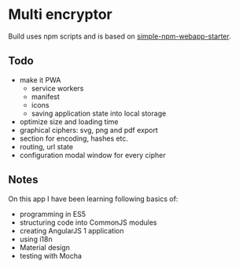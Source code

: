 Multi encryptor
===============

Build uses npm scripts and is based on [simple-npm-webapp-starter](https://github.com/lttr/simple-npm-webapp-starter).

## Todo

* make it PWA
  * service workers
  * manifest
  * icons
  * saving application state into local storage
* optimize size and loading time
* graphical ciphers: svg, png and pdf export
* section for encoding, hashes etc.
* routing, url state
* configuration modal window for every cipher


## Notes

On this app I have been learning following basics of:

* programming in ES5
* structuring code into CommonJS modules
* creating AngularJS 1 application
* using i18n
* Material design
* testing with Mocha
